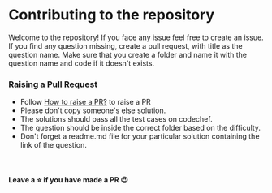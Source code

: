 # Contributing to the repository

Welcome to the repository! If you face any issue feel free to create an issue.
If you find any question missing, create a pull request, with title as the question name.
Make sure that you create a folder and name it with the question name and code if it doesn't exists.

### Raising a Pull Request 

- Follow [How to raise a PR?](https://www.digitalocean.com/community/tutorials/how-to-create-a-pull-request-on-github) to raise a PR
- Please don't copy someone's else solution.
- The solutions should pass all the test cases on codechef.
- The question should be inside the correct folder based on the difficulty.
- Don't forget a readme.md file for your particular solution containing the link of the question. 

<br>


#### Leave a ⭐ if you have made a PR 😉
